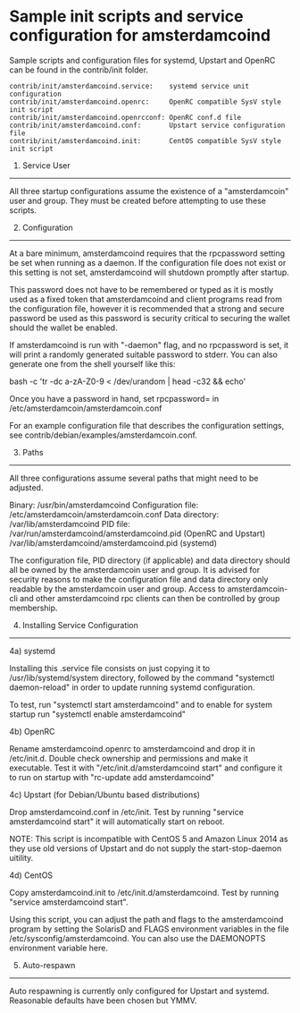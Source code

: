 Sample init scripts and service configuration for amsterdamcoind
==========================================================

Sample scripts and configuration files for systemd, Upstart and OpenRC
can be found in the contrib/init folder.

    contrib/init/amsterdamcoind.service:    systemd service unit configuration
    contrib/init/amsterdamcoind.openrc:     OpenRC compatible SysV style init script
    contrib/init/amsterdamcoind.openrcconf: OpenRC conf.d file
    contrib/init/amsterdamcoind.conf:       Upstart service configuration file
    contrib/init/amsterdamcoind.init:       CentOS compatible SysV style init script

1. Service User
---------------------------------

All three startup configurations assume the existence of a "amsterdamcoin" user
and group.  They must be created before attempting to use these scripts.

2. Configuration
---------------------------------

At a bare minimum, amsterdamcoind requires that the rpcpassword setting be set
when running as a daemon.  If the configuration file does not exist or this
setting is not set, amsterdamcoind will shutdown promptly after startup.

This password does not have to be remembered or typed as it is mostly used
as a fixed token that amsterdamcoind and client programs read from the configuration
file, however it is recommended that a strong and secure password be used
as this password is security critical to securing the wallet should the
wallet be enabled.

If amsterdamcoind is run with "-daemon" flag, and no rpcpassword is set, it will
print a randomly generated suitable password to stderr.  You can also
generate one from the shell yourself like this:

bash -c 'tr -dc a-zA-Z0-9 < /dev/urandom | head -c32 && echo'

Once you have a password in hand, set rpcpassword= in /etc/amsterdamcoin/amsterdamcoin.conf

For an example configuration file that describes the configuration settings,
see contrib/debian/examples/amsterdamcoin.conf.

3. Paths
---------------------------------

All three configurations assume several paths that might need to be adjusted.

Binary:              /usr/bin/amsterdamcoind
Configuration file:  /etc/amsterdamcoin/amsterdamcoin.conf
Data directory:      /var/lib/amsterdamcoind
PID file:            /var/run/amsterdamcoind/amsterdamcoind.pid (OpenRC and Upstart)
                     /var/lib/amsterdamcoind/amsterdamcoind.pid (systemd)

The configuration file, PID directory (if applicable) and data directory
should all be owned by the amsterdamcoin user and group.  It is advised for security
reasons to make the configuration file and data directory only readable by the
amsterdamcoin user and group.  Access to amsterdamcoin-cli and other amsterdamcoind rpc clients
can then be controlled by group membership.

4. Installing Service Configuration
-----------------------------------

4a) systemd

Installing this .service file consists on just copying it to
/usr/lib/systemd/system directory, followed by the command
"systemctl daemon-reload" in order to update running systemd configuration.

To test, run "systemctl start amsterdamcoind" and to enable for system startup run
"systemctl enable amsterdamcoind"

4b) OpenRC

Rename amsterdamcoind.openrc to amsterdamcoind and drop it in /etc/init.d.  Double
check ownership and permissions and make it executable.  Test it with
"/etc/init.d/amsterdamcoind start" and configure it to run on startup with
"rc-update add amsterdamcoind"

4c) Upstart (for Debian/Ubuntu based distributions)

Drop amsterdamcoind.conf in /etc/init.  Test by running "service amsterdamcoind start"
it will automatically start on reboot.

NOTE: This script is incompatible with CentOS 5 and Amazon Linux 2014 as they
use old versions of Upstart and do not supply the start-stop-daemon uitility.

4d) CentOS

Copy amsterdamcoind.init to /etc/init.d/amsterdamcoind. Test by running "service amsterdamcoind start".

Using this script, you can adjust the path and flags to the amsterdamcoind program by
setting the SolarisD and FLAGS environment variables in the file
/etc/sysconfig/amsterdamcoind. You can also use the DAEMONOPTS environment variable here.

5. Auto-respawn
-----------------------------------

Auto respawning is currently only configured for Upstart and systemd.
Reasonable defaults have been chosen but YMMV.
